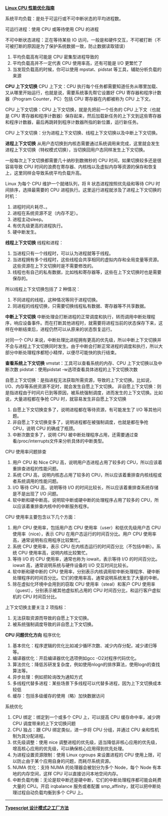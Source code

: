 **[​Linux CPU 性能优化指南](https://mp.weixin.qq.com/s/7HGjAy_R_sdpfckFlFr0cw)**

系统平均负载：是处于可运行或不可中断状态的平均进程数。

可运行进程：使用 CPU 或等待使用 CPU 的进程

不可中断状态进程：正在等待某些 IO 访问，一般是和硬件交互，不可被打断（不可被打断的原因是为了保护系统数据一致，防止数据读取错误）

1. 平均负载高有可能是 CPU 密集型进程导致的
2. 平均负载高并不一定代表 CPU 使用率高，还有可能是 I/O 更繁忙了
3. 当发现负载高的时候，你可以使用 mpstat、pidstat 等工具，辅助分析负载的来源

**CPU 上下文切换**
CPU 上下文：CPU 执行每个任务都需要知道任务从哪里加载、又从哪里开始运行，也就是说，需要系统事先帮它设置好 CPU 寄存器和程序计数器（Program Counter，PC）包括 CPU 寄存器在内都被称为 CPU 上下文。

CPU 上下文切换：CPU 上下文切换，就是先把前一个任务的 CPU 上下文（也就是 CPU 寄存器和程序计数器）保存起来，然后加载新任务的上下文到这些寄存器和程序计数器，最后再跳转到程序计数器所指的新位置，运行新任务。

CPU 上下文切换：分为进程上下文切换、线程上下文切换以及中断上下文切换。

**进程上下文切换**
从用户态切换到内核态需要通过系统调用来完成，这里就会发生进程上下文切换（特权模式切换），当切换回用户态同样发生上下文切换。

一般每次上下文切换都需要几十纳秒到数微秒的 CPU 时间，如果切换较多还是很容易导致 CPU 时间的浪费在寄存器、内核栈以及虚拟内存等资源的保存和恢复上，这里同样会导致系统平均负载升高。

Linux 为每个 CPU 维护一个就绪队列，将 R 状态进程按照优先级和等待 CPU 时间排序，选择最需要的 CPU 进程执行。这里运行进程就涉及了进程上下文切换的时机：

1. 进程时间片耗尽、。
2. 进程在系统资源不足（内存不足）。
3. 进程主动sleep。
4. 有优先级更高的进程执行。
5. 硬中断发生。

**线程上下文切换**
线程和进程：
1. 当进程只有一个线程时，可以认为进程就等于线程。
2. 当进程拥有多个线程时，这些线程会共享相同的虚拟内存和全局变量等资源。这些资源在上下文切换时是不需要修改的。
3. 线程也有自己的私有数据，比如栈和寄存器等，这些在上下文切换时也是需要保存的。

所以线程上下文切换包括了 2 种情况：
1. 不同进程的线程，这种情况等同于进程切换。
2. 同进程的线程切换，只需要切换线程私有数据、寄存器等不共享数据。

**中断上下文切换**
中断处理会打断进程的正常调度和执行，转而调用中断处理程序，响应设备事件。而在打断其他进程时，就需要将进程当前的状态保存下来，这样在中断结束后，进程仍然可以从原来的状态恢复运行。

对同一个 CPU 来说，中断处理比进程拥有更高的优先级，所以中断上下文切换并不会与进程上下文切换同时发生。由于中断会打断正常进程的调度和执行，所以大部分中断处理程序都短小精悍，以便尽可能快的执行结束。

**查看系统上下文切换**
vmstat：工具可以查看系统的内存、CPU 上下文切换以及中断次数
pidstat：使用pidstat -w选项查看具体进程的上下文切换次数

自愿上下文切换：是指进程无法获取所需资源，导致的上下文切换。比如说， I/O、内存等系统资源不足时，就会发生自愿上下文切换。
非自愿上下文切换：则是指进程由于时间片已到等原因，被系统强制调度，进而发生的上下文切换。比如说，大量进程都在争抢 CPU 时，就容易发生非自愿上下文切换

1. 自愿上下文切换变多了，说明进程都在等待资源，有可能发生了 I/O 等其他问题。
2. 非自愿上下文切换变多了，说明进程都在被强制调度，也就是都在争抢 CPU，说明 CPU 的确成了瓶颈。
3. 中断次数变多了，说明 CPU 被中断处理程序占用，还需要通过查看/proc/interrupts文件来分析具体的中断类型。

CPU 使用率问题排查
1. 用户 CPU 和 Nice CPU 高，说明用户态进程占用了较多的 CPU，所以应该着重排查进程的性能问题。
2. 系统 CPU 高，说明内核态占用了较多的 CPU，所以应该着重排查内核线程或者系统调用的性能问题。
3. I/O 等待 CPU 高，说明等待 I/O 的时间比较长，所以应该着重排查系统存储是不是出现了 I/O 问题。
4. 软中断和硬中断高，说明软中断或硬中断的处理程序占用了较多的 CPU，所以应该着重排查内核中的中断服务程序。

CPU 使用率主要包含以下几个方面：
1. 用户 CPU 使用率，包括用户态 CPU 使用率（user）和低优先级用户态 CPU 使用率（nice），表示 CPU 在用户态运行的时间百分比。用户 CPU 使用率高，通常说明有应用程序比较繁忙。
2. 系统 CPU 使用率，表示 CPU 在内核态运行的时间百分比（不包括中断）。系统 CPU 使用率高，说明内核比较繁忙。
3. 等待 I/O 的 CPU 使用率，通常也称为 iowait，表示等待 I/O 的时间百分比。iowait 高，通常说明系统与硬件设备的 I/O 交互时间比较长。
4. 软中断和硬中断的 CPU 使用率，分别表示内核调用软中断处理程序、硬中断处理程序的时间百分比。它们的使用率高，通常说明系统发生了大量的中断。
5. 除在虚拟化环境中会用到的窃取 CPU 使用率（steal）和客户 CPU 使用率（guest），分别表示被其他虚拟机占用的 CPU 时间百分比，和运行客户虚拟机的 CPU 时间百分比。

上下文切换主要关注 2 项指标：
1. 无法获取资源而导致的自愿上下文切换。
2. 被系统强制调度导致的非自愿上下文切换。

**CPU 问题优化方向**
程序优化
1. 基本优化：程序逻辑的优化比如减少循环次数、减少内存分配，减少递归等等。
2. 编译器优化：开启编译器优化选项例如gcc -O2对程序代码优化。
3. 算法优化：降低苏研发复杂度，例如使用nlogn的排序算法，使用logn的查找算法等。
4. 异步处理：例如把轮询改为通知方式
5. 多线程代替多进程：某些场景下多线程可以代替多进程，因为上下文切换成本较低
6. 缓存：包括多级缓存的使用（略）加快数据访问

系统优化
1. CPU 绑定：绑定到一个或多个 CPU 上，可以提高 CPU 缓存命中率，减少跨 CPU 调度带来的上下文切换问题
2. CPU 独占：跟 CPU 绑定类似，进一步将 CPU 分组，并通过 CPU 亲和性机制为其分配进程。
3. 优先级调整：使用 nice 调整进程的优先级，适当降低非核心应用的优先级，增高核心应用的优先级，可以确保核心应用得到优先处理。
4. 为进程设置资源限制：使用 Linux cgroups 来设置进程的 CPU 使用上限，可以防止由于某个应用自身的问题，而耗尽系统资源。
5. NUMA 优化：支持 NUMA 的处理器会被划分为多个 Node，每个 Node 有本地的内存空间，这样 CPU 可以直接访问本地空间内存。
6. 中断负载均衡：无论是软中断还是硬中断，它们的中断处理程序都可能会耗费大量的 CPU。开启 irqbalance 服务或者配置 smp_affinity，就可以把中断处理过程自动负载均衡到多个 CPU 上。

---

**[Typescript 设计模式之工厂方法](https://mp.weixin.qq.com/s/fZd53Nq9mptWTpyD9aXBYA)**